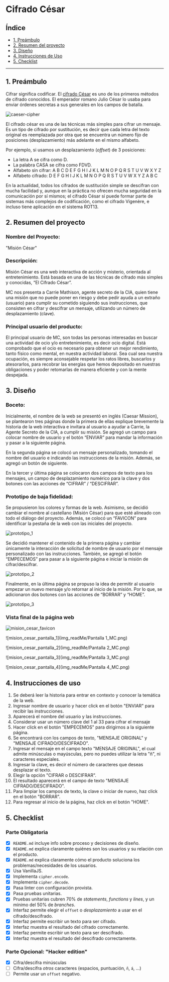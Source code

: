 # Cifrado César

## Índice

* [1. Preámbulo](#1-preámbulo)
* [2. Resumen del proyecto](#2-resumen-del-proyecto)
* [3. Diseño](#3-diseño)
* [4. Instrucciones de Uso](#4-instrucciones-de-uso)
* [5. Checklist](#5-checklist)

***

## 1. Preámbulo

Cifrar significa codificar. El [cifrado César](https://en.wikipedia.org/wiki/Caesar_cipher)
es uno de los primeros métodos de cifrado conocidos. El emperador romano Julio
César lo usaba para enviar órdenes secretas a sus generales en los campos de
batalla.

![caeser-cipher](https://upload.wikimedia.org/wikipedia/commons/thumb/2/2b/Caesar3.svg/2000px-Caesar3.svg.png)

El cifrado césar es una de las técnicas más simples para cifrar un mensaje. Es
un tipo de cifrado por sustitución, es decir que cada letra del texto original
es reemplazada por otra que se encuentra un número fijo de posiciones
(desplazamiento) más adelante en el mismo alfabeto.

Por ejemplo, si usamos un desplazamiento (_offset_) de 3 posiciones:

* La letra A se cifra como D.
* La palabra CASA se cifra como FDVD.
* Alfabeto sin cifrar: A B C D E F G H I J K L M N O P Q R S T U V W X Y Z
* Alfabeto cifrado: D E F G H I J K L M N O P Q R S T U V W X Y Z A B C

En la actualidad, todos los cifrados de sustitución simple se descifran con
mucha facilidad y, aunque en la práctica no ofrecen mucha seguridad en la
comunicación por sí mismos; el cifrado César sí puede formar parte de sistemas
más complejos de codificación, como el cifrado Vigenère, e incluso tiene
aplicación en el sistema ROT13.

## 2. Resumen del proyecto


### Nombre del Proyecto:

"Misión César"


### Descripción:

Misión César es una web interactiva de acción y misterio, orientada al entretenimiento. Está basada
en una de las técnicas de cifrado más simples y conocidas, “El Cifrado César”.

MC nos presenta a Carrie Mathison, agente secreto de la CIA, quien tiene una misión que
no puede poner en riesgo y debe pedir ayuda a un extraño (usuario) para cumplir su cometido siguiendo
sus instrucciones, que consisten en cifrar y descifrar un mensaje, utilizando un número de desplazamiento (clave).


### Principal usuario del producto:

El principal usuario de MC, son todas las personas interesadas en buscar una actividad de ocio y/o entretenimiento, es decir ocio digital.
Está comprobado que el ocio es necesario para obtener un mejor rendimiento, tanto físico como mental, en nuestra actividad laboral. Sea cual sea nuestra ocupación, es siempre aconsejable respetar los ratos libres, buscarlos y atesorarlos, para recobrar las energías que hemos depositado en nuestras obligaciones y poder retomarlas de manera eficiente y con la mente despejada.  


## 3. Diseño


### Boceto:

Inicialmente, el nombre de la web se presentó en inglés (Caesar Mission), se plantearon tres páginas donde la
primera de ellas explique brevemente la historia de la web interactiva e invitara al usuario a ayudar a Carrie,
la Agente Secreto de la CIA, a cumplir su misión. Se agregó un campo para colocar nombre de usuario y el botón
“ENVIAR” para mandar la información y pasar a la siguiente página.



En la segunda página se colocó un mensaje personalizado, tomando el nombre del usuario e indicando las
instrucciones de la misión. Además, se agregó un botón de siguiente.



En la tercer y última página se colocaron dos campos de texto para los mensajes, un campo de desplazamiento
numérico para la clave y dos botones con las acciones de “CIFRAR” / “DESCIFRAR”.





### Prototipo de baja fidelidad:

Se propusieron los colores y formas de la web. Asimismo, se decidió cambiar el nombre al castellano (Misión César)
para que esté alineado con todo el diálogo del proyecto. Además, se colocó un “FAVICON” para identificar la pestaña
de la web con las iniciales del proyecto.

![prototipo_1](img_readMe/Prototipo_1.jpg)

Se decidió mantener el contenido de la primera página y cambiar únicamente la interacción de solicitud de nombre de
usuario por el mensaje personalizado con las instrucciones. También, se agregó el botón “EMPECEMOS” para pasar a la
siguiente página e iniciar la misión de cifrar/descifrar.

![prototipo_2](img_readMe/Prototipo_2.jpg)

Finalmente, en la última página se propuso la idea de permitir al usuario empezar un nuevo mensaje y/o retornar al
inicio de la misión. Por lo que, se adicionaron dos botones con las acciones de “BORRAR” y “HOME”.

![prototipo_3](img_readMe/Prototipo_3.jpg)



### Vista final de la página web

![mision_cesar_favicon](img_readMe/Favicon_MC.png)

![mision_cesar_pantalla_1](img_readMe/Pantalla 1_MC.png)

![mision_cesar_pantalla_2](img_readMe/Pantalla 2_MC.png)

![mision_cesar_pantalla_3](img_readMe/Pantalla 3_MC.png)

![mision_cesar_pantalla_4](img_readMe/Pantalla 4_MC.png)


## 4. Instrucciones de uso

1. Se deberá leer la historia para entrar en contexto y conocer la temática de la web.
2. Ingresar nombre de usuario y hacer click en el botón "ENVIAR" para recibir
las instrucciones.
3. Aparecerá el nombre del usuario y las instrucciones.
4. Considerar usar un número clave del 1 al 33 para cifrar el mensaje
5. Hacer click en el botón "EMPECEMOS" para dirigirnos a la siguiente página.
6. Se encontrará con los campos de texto, "MENSAJE ORIGINAL" y "MENSAJE CIFRADO/DESCIFRADO".
7. Ingresar el mensaje en el campo texto "MENSAJE ORIGINAL", el cual admite minúsculas o mayúsculas,
pero no puedes utilizar la letra "ñ", ni caracteres especiales.
8. Ingresar la clave, es decir el número de caracteres que deseas desplazar el texto.
9. Elegir la opción "CIFRAR o DESCIFRAR".
10. El resultado aparecerá en el campo de texto "MENSAJE CIFRADO/DESCIFRADO".
11. Para limpiar los campos de texto, la clave o iniciar de nuevo, haz click en el botón "BORRAR".
12. Para regresar al inicio de la página, haz click en el botón "HOME".




## 5. Checklist

### Parte Obligatoria

* [x] `README.md` incluye info sobre proceso y decisiones de diseño.
* [x] `README.md` explica claramente quiénes son los usuarios y su relación con
  el producto.
* [x] `README.md` explica claramente cómo el producto soluciona los
  problemas/necesidades de los usuarios.
* [x] Usa VanillaJS.
* [x] Implementa `cipher.encode`.
* [x] Implementa `cipher.decode`.
* [x] Pasa linter con configuración provista.
* [x] Pasa pruebas unitarias.
* [x] Pruebas unitarias cubren 70% de _statements_, _functions_ y _lines_, y un
  mínimo del 50% de _branches_.
* [x] Interfaz permite elegir el `offset` o _desplazamiento_ a usar en el
  cifrado/descifrado.
* [x] Interfaz permite escribir un texto para ser cifrado.
* [x] Interfaz muestra el resultado del cifrado correctamente.
* [x] Interfaz permite escribir un texto para ser descifrado.
* [x] Interfaz muestra el resultado del descifrado correctamente.

### Parte Opcional: "Hacker edition"

* [x] Cifra/descifra minúsculas
* [ ] Cifra/descifra _otros_ caracteres (espacios, puntuación, `ñ`, `á`, ...)
* [ ] Permite usar un `offset` negativo.
